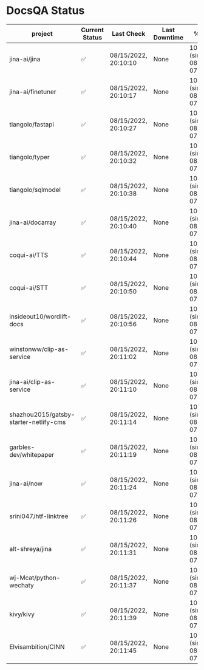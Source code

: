 # DocsQA Status

|               project                |Current Status|     Last Check     |Last Downtime|              % Uptime              |
|--------------------------------------|--------------|--------------------|-------------|------------------------------------|
|jina-ai/jina                          |✅            |08/15/2022, 20:10:10|None         |100.000 (since 08/15/2022, 07:09:42)|
|jina-ai/finetuner                     |✅            |08/15/2022, 20:10:17|None         |100.000 (since 08/15/2022, 07:09:42)|
|tiangolo/fastapi                      |✅            |08/15/2022, 20:10:27|None         |100.000 (since 08/15/2022, 07:09:42)|
|tiangolo/typer                        |✅            |08/15/2022, 20:10:32|None         |100.000 (since 08/15/2022, 07:09:42)|
|tiangolo/sqlmodel                     |✅            |08/15/2022, 20:10:38|None         |100.000 (since 08/15/2022, 07:09:42)|
|jina-ai/docarray                      |✅            |08/15/2022, 20:10:40|None         |100.000 (since 08/15/2022, 07:09:42)|
|coqui-ai/TTS                          |✅            |08/15/2022, 20:10:44|None         |100.000 (since 08/15/2022, 07:09:42)|
|coqui-ai/STT                          |✅            |08/15/2022, 20:10:50|None         |100.000 (since 08/15/2022, 07:09:42)|
|insideout10/wordlift-docs             |✅            |08/15/2022, 20:10:56|None         |100.000 (since 08/15/2022, 07:09:42)|
|winstonww/clip-as-service             |✅            |08/15/2022, 20:11:02|None         |100.000 (since 08/15/2022, 07:09:42)|
|jina-ai/clip-as-service               |✅            |08/15/2022, 20:11:10|None         |100.000 (since 08/15/2022, 07:09:42)|
|shazhou2015/gatsby-starter-netlify-cms|✅            |08/15/2022, 20:11:14|None         |100.000 (since 08/15/2022, 07:09:42)|
|garbles-dev/whitepaper                |✅            |08/15/2022, 20:11:19|None         |100.000 (since 08/15/2022, 07:09:42)|
|jina-ai/now                           |✅            |08/15/2022, 20:11:24|None         |100.000 (since 08/15/2022, 07:09:42)|
|srini047/htf-linktree                 |✅            |08/15/2022, 20:11:26|None         |100.000 (since 08/15/2022, 07:09:42)|
|alt-shreya/jina                       |✅            |08/15/2022, 20:11:31|None         |100.000 (since 08/15/2022, 07:09:42)|
|wj-Mcat/python-wechaty                |✅            |08/15/2022, 20:11:37|None         |100.000 (since 08/15/2022, 07:09:42)|
|kivy/kivy                             |✅            |08/15/2022, 20:11:39|None         |100.000 (since 08/15/2022, 07:09:42)|
|Elvisambition/CINN                    |✅            |08/15/2022, 20:11:45|None         |100.000 (since 08/15/2022, 07:09:42)|
